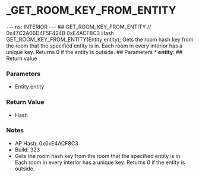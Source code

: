 # _GET_ROOM_KEY_FROM_ENTITY

--- ns: INTERIOR --- ## GET_ROOM_KEY_FROM_ENTITY  // 0x47C2A06D4F5F424B 0xE4ACF8C3 Hash GET_ROOM_KEY_FROM_ENTITY(Entity entity);  Gets the room hash key from the room that the specified entity is in. Each room in every interior has a unique key. Returns 0 if the entity is outside.  ## Parameters * **entity**:  ## Return value

### Parameters
* Entity entity

### Return Value
* Hash

### Notes
* AP Hash: 0x0xE4ACF8C3
* Build: 323
* Gets the room hash key from the room that the specified entity is in. Each room in every interior has a unique key. Returns 0 if the entity is outside.

